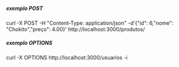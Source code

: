 ##### exemplo POST
curl -X POST -H "Content-Type: application/json" -d'{"id": 6,"nome": "Chokito","preço": 4.00}' http://localhost:3000/produtos/

##### exemplo OPTIONS
curl -X OPTIONS http://localhost:3000/usuarios -i
